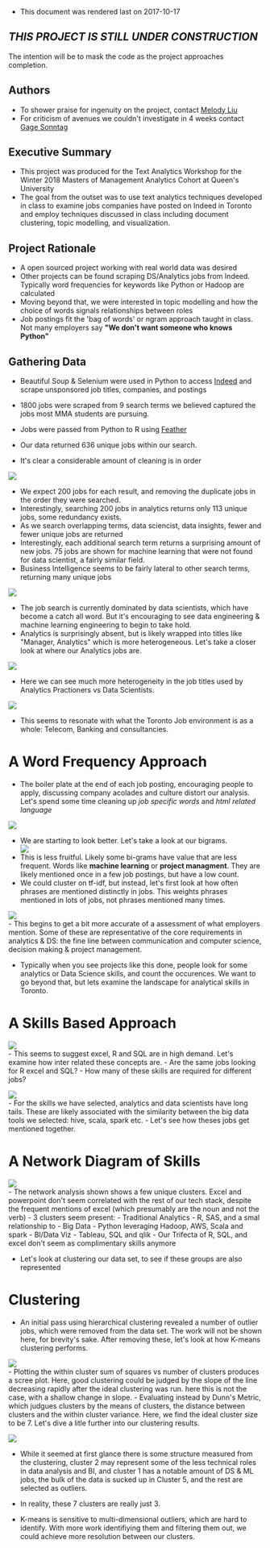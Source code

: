 -   This document was rendered last on 2017-10-17

*THIS PROJECT IS STILL UNDER CONSTRUCTION*
------------------------------------------

The intention will be to mask the code as the project approaches completion.

Authors
-------

-   To shower praise for ingenuity on the project, contact [Melody Liu](https://www.linkedin.com/in/meifei-melody-liu/)
-   For criticism of avenues we couldn't investigate in 4 weeks contact [Gage Sonntag](https://www.linkedin.com/in/gage-sonntag/)

Executive Summary
-----------------

-   This project was produced for the Text Analytics Workshop for the Winter 2018 Masters of Management Analytics Cohort at Queen's University
-   The goal from the outset was to use text analytics techniques developed in class to examine jobs companies have posted on Indeed in Toronto and employ techniques discussed in class including document clustering, topic modelling, and visualization.

Project Rationale
-----------------

-   A open sourced project working with real world data was desired
-   Other projects can be found scraping DS/Analytics jobs from Indeed. Typically word frequencies for keywords like Python or Hadoop are calculated
-   Moving beyond that, we were interested in topic modelling and how the choice of words signals relationships between roles
-   Job postings fit the 'bag of words' or ngram approach taught in class. Not many employers say **"We don't want someone who knows Python"**

Gathering Data
--------------

-   Beautiful Soup & Selenium were used in Python to access [Indeed](https://www.indeed.ca/jobs?q=analytics&l=Toronto&start=10 "Indeed:Analytics Jobs in Toronto") and scrape unsponsored job titles, companies, and postings
-   1800 jobs were scraped from 9 search terms we believed captured the jobs most MMA students are pursuing.
-   Jobs were passed from Python to R using [Feather](https://blog.rstudio.com/2016/03/29/feather/ "Feather: A Fast On-Disk Format for Data Frames for R and Python, powered by Apache Arrow")

-   Our data returned 636 unique jobs within our search.
-   It's clear a considerable amount of cleaning is in order

<img src="Figs/Jobs Found-1.png" style="display: block; margin: auto;" />

-   We expect 200 jobs for each result, and removing the duplicate jobs in the order they were searched.
-   Interestingly, searching 200 jobs in analytics returns only 113 unique jobs, some redundancy exists.
-   As we search overlapping terms, data sciencist, data insights, fewer and fewer unique jobs are returned
-   Interestingly, each additional search term returns a surprising amount of new jobs. 75 jobs are shown for machine learning that were not found for data scientist, a fairly similar field.
-   Business Intelligence seems to be fairly lateral to other search terms, returning many unique jobs

<img src="Figs/Job title frequency-1.png" style="display: block; margin: auto;" />

-   The job search is currently dominated by data scientists, which have become a catch all word. But it's encouraging to see data engineering & machine learning engineering to begin to take hold.
-   Analytics is surprisingly absent, but is likely wrapped into titles like "Manager, Analytics" which is more heterogeneous. Let's take a closer look at where our Analytics jobs are.

<img src="Figs/titles for analytics only-1.png" style="display: block; margin: auto;" />

-   Here we can see much more heterogeneity in the job titles used by Analytics Practioners vs Data Scientists.

<img src="Figs/frequent companies-1.png" style="display: block; margin: auto;" />

-   This seems to resonate with what the Toronto Job environment is as a whole: Telecom, Banking and consultancies.

A Word Frequency Approach
=========================

-   The boiler plate at the end of each job posting, encouraging people to apply, discussing company acolades and culture distort our analysis. Let's spend some time cleaning up *job specific words* and *html related language*

<img src="Figs/Process unigrams Data-1.png" style="display: block; margin: auto;" />

-   We are starting to look better. Let's take a look at our bigrams. <img src="Figs/Process bigrams-1.png" style="display: block; margin: auto;" />
-   This is less fruitful. Likely some bi-grams have value that are less frequent. Words like **machine learning** or **project managment**. They are likely mentioned once in a few job postings, but have a low count.
-   We could cluster on tf-idf, but instead, let's first look at how often phrases are mentioned distinctly in jobs. This weights phrases mentioned in lots of jobs, not phrases mentioned many times.

<img src="Figs/Process distinct bigrams-1.png" style="display: block; margin: auto;" /> - This begins to get a bit more accurate of a assessment of what employers mention. Some of these are representative of the core requirements in analytics & DS: the fine line between communication and computer science, decision making & project management.

-   Typically when you see projects like this done, people look for some analytics or Data Science skills, and count the occurences. We want to go beyond that, but lets examine the landscape for analytical skills in Toronto.

A Skills Based Approach
=======================

<img src="Figs/skills mentioned-1.png" style="display: block; margin: auto;" /> - This seems to suggest excel, R and SQL are in high demand. Let's examine how inter related these concepts are. - Are the same jobs looking for R excel and SQL? - How many of these skills are required for different jobs?

<img src="Figs/frequency of skills-1.png" style="display: block; margin: auto;" /> - For the skills we have selected, analytics and data scientists have long tails. These are likely associated with the similarity between the big data tools we selected: hive, scala, spark etc. - Let's see how theses jobs get mentioned together.

A Network Diagram of Skills
===========================

<img src="Figs/pairwise correlation-1.png" style="display: block; margin: auto;" /> - The network analysis shown shows a few unique clusters. Excel and powerpoint don't seem correlated with the rest of our tech stack, despite the frequent mentions of excel (which presumably are the noun and not the verb) - 3 clusters seem present: - Traditional Analytics - R, SAS, and a smal relationship to - Big Data - Python leveraging Hadoop, AWS, Scala and spark - BI/Data Viz - Tableau, SQL and qlik - Our Trifecta of R, SQL, and excel don't seem as complimentary skills anymore

-   Let's look at clustering our data set, to see if these groups are also represented

Clustering
==========

-   An initial pass using hierarchical clustering revealed a number of outlier jobs, which were removed from the data set. The work will not be shown here, for brevity's sake. After removing these, let's look at how K-means clustering performs.

<img src="Figs/unnamed-chunk-1-1.png" style="display: block; margin: auto;" /> - Plotting the within cluster sum of squares vs number of clusters produces a scree plot. Here, good clustering could be judged by the slope of the line decreasing rapidly after the ideal clustering was run. here this is not the case, with a shallow change in slope. - Evaluating instead by Dunn's Metric, which judgues clusters by the means of clusters, the distance between clusters and the within cluster variance. Here, we find the ideal cluster size to be 7. Let's dive a litle further into our clustering results.

<img src="Figs/7 cluster performance-1.png" style="display: block; margin: auto;" />

-   While it seemed at first glance there is some structure measured from the clustering, cluster 2 may represent some of the less technical roles in data analysis and BI, and cluster 1 has a notable amount of DS & ML jobs, the bulk of the data is sucked up in Cluster 5, and the rest are selected as outliers.

-   In reality, these 7 clusters are really just 3.

-   K-means is sensitive to multi-dimensional outliers, which are hard to identify. With more work identifiying them and filtering them out, we could achieve more resolution between our clusters.
